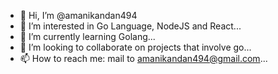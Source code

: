 - 👋 Hi, I’m @amanikandan494
- 👀 I’m interested in Go Language, NodeJS and React...
- 🌱 I’m currently learning Golang...
- 💞️ I’m looking to collaborate on projects that involve go...
- 📫 How to reach me: mail to amanikandan494@gmail.com...

<!---
amanikandan494/amanikandan494 is a ✨ special ✨ repository because its `README.md` (this file) appears on your GitHub profile.
You can click the Preview link to take a look at your changes.
--->
